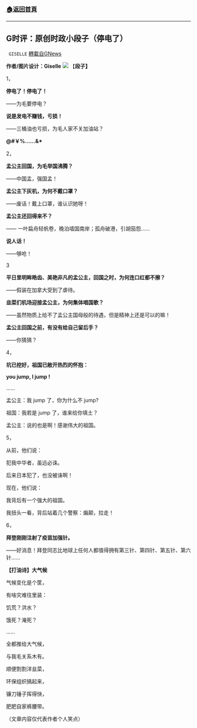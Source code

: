 ###  [:house:返回首頁](https://github.com/ourhimalayas/txt)
---


## G时评：原创时政小段子（停电了）
` GISELLE` [轉載自GNews](https://gnews.org/zh-hans/1560099/)

**作者/图片设计：Giselle**
![](https://assets.gnews.org/wp-content/uploads/2021/09/段子，红.png)
【**段子】**

1，

**停电了！停电了！**

——为毛要停电？

**说是发电不赚钱，亏损！**

——三桶油也亏损，为毛人家不关加油站？

**@#￥%……&\***

2，

**孟公主回国，为毛举国沸腾？**

——中国孟，强国孟！

**孟公主下灰机，为何不戴口罩？**

——废话！戴上口罩，谁认识她呀！

**孟公主还回得来不？**

—— 一叶扁舟轻帆卷，晚泊墙国南岸；孤舟破港，引胡笳怨……

**说人话！**

——够呛！

3

**平日里明眸皓齿、美艳非凡的孟公主，回国之时，为何连口红都不擦？**

——假装在加拿大受到了虐待。

**韭菜们机场迎接孟公主，为何集体唱国歌？**

——虽然物质上给不了孟公主国母般的待遇，但是精神上还是可以的嘛！

**孟公主回国之前，有没有给自己留后手？**

——你猜猜？

4，

**坑已挖好，祖国已敞开热烈的怀抱：**

**you jump, I jump !**

……

孟公主：我 jump 了，你为什么不 jump?

祖国：我若是 jump 了，谁来给你填土？

孟公主：说的也是啊！感谢伟大的祖国。

5，

从前，他们说：

犯我中华者，虽远必诛。

后来日本犯了，也没被诛啊！

现在，他们说：

我背后有一个强大的祖国。

我扭头一看，背后站着几个警察：煽颠，拉走！

6，

**拜登刚刚注射了疫苗加强针。**

——好消息！拜登同志比地球上任何人都值得拥有第三针、第四针、第五针、第六针……



**【打油诗】大气候**

气候变化是个筐，

有啥灾难往里装：

饥荒？洪水？

饿死？淹死？

……

全都推给大气候，

与我毛关系木有。

顺便割割洋韭菜，

环保组织搞起来，

镰刀锤子挥得快，

肥肥自家裤腰带。

（文章内容仅代表作者个人笑点）
